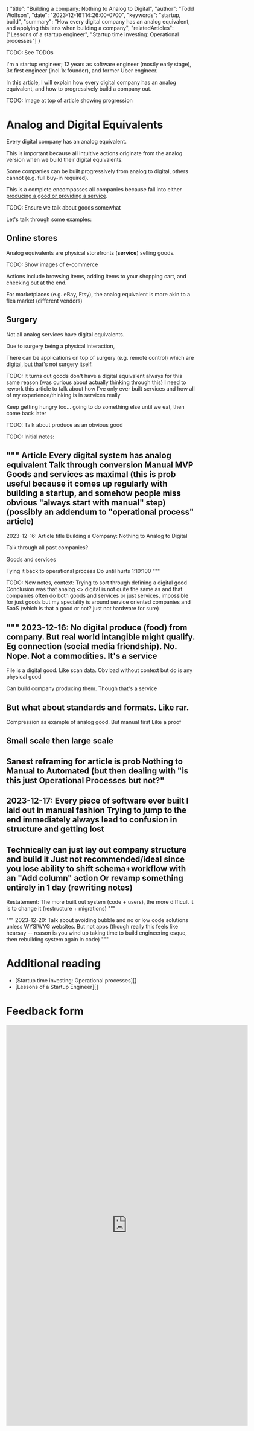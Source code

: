 {
  "title": "Building a company: Nothing to Analog to Digital",
  "author": "Todd Wolfson",
  "date": "2023-12-16T14:26:00-0700",
  "keywords": "startup, build",
  "summary": "How every digital company has an analog equivalent, and applying this lens when building a company",
  "relatedArticles": ["Lessons of a startup engineer", "Startup time investing: Operational processes"]
}

TODO: See TODOs

I'm a startup engineer; 12 years as software engineer (mostly early stage), 3x first engineer (incl 1x founder), and former Uber engineer.

In this article, I will explain how every digital company has an analog equivalent, and how to progressively build a company out.

TODO: Image at top of article showing progression

# Analog and Digital Equivalents
Every digital company has an analog equivalent.

This is important because all intuitive actions originate from the analog version when we build their digital equivalents.

Some companies can be built progressively from analog to digital, others cannot (e.g. full buy-in required).

This is a complete encompasses all companies because fall into either [producing a good or providing a service](https://www.investopedia.com/terms/c/currency.asp).

TODO: Ensure we talk about goods somewhat

Let's talk through some examples:

## Online stores
Analog equivalents are physical storefronts (**service**) selling goods.

TODO: Show images of e-commerce

Actions include browsing items, adding items to your shopping cart, and checking out at the end.

For marketplaces (e.g. eBay, Etsy), the analog equivalent is more akin to a flea market (different vendors)

## Surgery
Not all analog services have digital equivalents.

Due to surgery being a physical interaction,

There can be applications on top of surgery (e.g. remote control) which are digital, but that's not surgery itself.

TODO: It turns out goods don't have a digital equivalent always for this same reason (was curious about actually thinking through this)
I need to rework this article to talk about how I've only ever built services
and how all of my experience/thinking is in services really

Keep getting hungry too... going to do something else until we eat, then come back later

TODO: Talk about produce as an obvious good

TODO: Initial notes:

"""
Article
Every digital system has analog equivalent
Talk through conversion
Manual MVP
Goods and services as maximal
(this is prob useful because it comes up regularly with building a startup, and somehow people miss obvious "always start with manual" step)
(possibly an addendum to "operational process" article)
--
2023-12-16:
Article title
Building a Company: Nothing to Analog to Digital

Talk through all past companies?

Goods and services

Tying it back to operational process
Do until hurts
1:10:100
"""

TODO: New notes, context: Trying to sort through defining a digital good
Conclusion was that analog <> digital is not quite the same as
and that companies often do both goods and services or just services, impossible for just goods
but my speciality is around service oriented companies and SaaS (which is that a good or not? just not hardware for sure)

"""
2023-12-16:
No digital produce (food) from company. But real world intangible might qualify. Eg connection (social media friendship). No. Nope. Not a commodities. It's a service
--
File is a digital good. Like scan data. Obv bad without context but do is any physical good

Can build company producing them. Though that's a service

But what about standards and formats. Like rar.
--
Compression as example of analog good. But manual first
Like a proof

Small scale then large scale
--
Sanest reframing for article is prob Nothing to Manual to Automated
(but then dealing with "is this just Operational Processes but not?"
--
2023-12-17:
Every piece of software ever built I laid out in manual fashion
Trying to jump to the end immediately always lead to confusion in structure and getting lost
--
Technically can just lay out company structure and build it
Just not recommended/ideal since you lose ability to shift schema+workflow with an "Add column" action
Or revamp something entirely in 1 day (rewriting notes)
--
Restatement: The more built out system (code + users), the more difficult it is to change it (restructure + migrations)
"""

"""
2023-12-20: Talk about avoiding bubble and no or low code solutions unless WYSIWYG websites. But not apps (though really this feels like hearsay -- reason is you wind up taking time to build engineering esque, then rebuilding system again in code)
"""


# Additional reading
- [Startup time investing: Operational processes][]
- [Lessons of a Startup Engineer][]

# Feedback form
<iframe src="https://docs.google.com/forms/d/e/1FAIpQLSdJxgN6-7OFBfrRatS4iAa-MMiQdIu2noMX8I0GUooe6_Ut6g/viewform?embedded=true" width="640" height="1062" frameborder="0" marginheight="0" marginwidth="0">Loading feedback form…</iframe>

